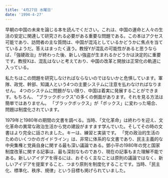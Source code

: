 ```yaml
---
title: '4月27日 水曜日'
date: '1994-4-27'
---
```


早朝の中国の未来を論じる本を読んでください。これは、中国の運命と人々の生活の安定に関連して研究される必要がある重要な問題である。この本はアクセス可能であり、訪問者の主な質問は、中国が混沌としているかどうかに焦点を当てているようだ。答えはまったく違う。教授Yが混乱の可能性があると思うならば、「強硬政治」が終わった後、新しい強盗が生まれるかどうかは決定的に重要です。教授Xは、混乱はないと考えており、中国の改革と開放は正常化の軌道に入っている。

私たちはこの問題を研究しなければならないのではないかと危惧しています。軍隊、政党、幹部、知識人という4つの主要システムに注意を払わなければなりません。 4つのシステムに問題がない限り、中国は着実に発展することができます。もちろん、 "ブラックボックス"の多くの側面があります。それを見る方法は簡単ではありません。 「ブラックボックス」が「ボックス」に変わった場合、問題は制度化されています。

1979年と1980年の期間の文書を調べる。当時、「文化革命」は終わりを迎え、文化革命の異常な政治生活から党の建設がますます学んでいた。そしてその時の文書はより完全に話されました。キーは、練習と実装です。 「党の政治的生活のためのいくつかのガイドライン」は、非常に体系的な文書であり、民主主義的な中央集権と党員自身に関する最も深い議論である。鄧小平の1980年の党と国家制度改革に関する記事は、最も深刻なものであり、現在の記事もまた理解不能である。新しいアイデアを得るには、おそらく主なことは原則の議論ではなく、新しいアイデアを提案すること、つまり原則を制度化することです。当時、「民主化、標準化、秩序、規律」という目標も掲げられていました。


